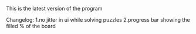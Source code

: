 This is the latest version of the program

Changelog:
1.no jitter in ui while solving puzzles
2.progress bar showing the filled % of the board
